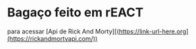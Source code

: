 # Bagaço feito em rEACT
para acessar [Api de Rick And Morty][(https://link-url-here.org](https://rickandmortyapi.com/))
